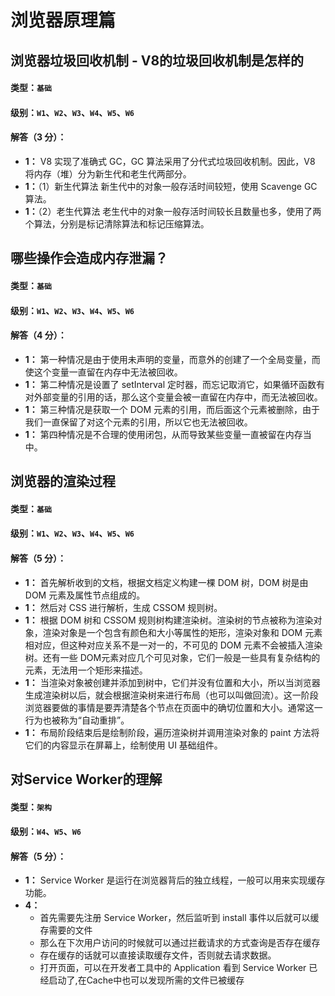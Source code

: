 # 浏览器原理篇

## 浏览器垃圾回收机制 - V8的垃圾回收机制是怎样的
#### 类型：`基础`
#### 级别：`W1`、`W2`、`W3`、`W4`、`W5`、`W6`
#### 解答（3 分）：
- **1：** V8 实现了准确式 GC，GC 算法采用了分代式垃圾回收机制。因此，V8 将内存（堆）分为新生代和老生代两部分。
- **1：**（1）新生代算法 新生代中的对象一般存活时间较短，使用 Scavenge GC 算法。
- **1：**（2）老生代算法 老生代中的对象一般存活时间较长且数量也多，使用了两个算法，分别是标记清除算法和标记压缩算法。

## 哪些操作会造成内存泄漏？
#### 类型：`基础`
#### 级别：`W1`、`W2`、`W3`、`W4`、`W5`、`W6`
#### 解答（4 分）：
- **1：** 第一种情况是由于使用未声明的变量，而意外的创建了一个全局变量，而使这个变量一直留在内存中无法被回收。
- **1：** 第二种情况是设置了 setInterval 定时器，而忘记取消它，如果循环函数有对外部变量的引用的话，那么这个变量会被一直留在内存中，而无法被回收。
- **1：** 第三种情况是获取一个 DOM 元素的引用，而后面这个元素被删除，由于我们一直保留了对这个元素的引用，所以它也无法被回收。
- **1：** 第四种情况是不合理的使用闭包，从而导致某些变量一直被留在内存当中。

## 浏览器的渲染过程
#### 类型：`基础`
#### 级别：`W1`、`W2`、`W3`、`W4`、`W5`、`W6`
#### 解答（5 分）：
- **1：** 首先解析收到的文档，根据文档定义构建一棵 DOM 树，DOM 树是由 DOM 元素及属性节点组成的。
- **1：** 然后对 CSS 进行解析，生成 CSSOM 规则树。
- **1：** 根据 DOM 树和 CSSOM 规则树构建渲染树。渲染树的节点被称为渲染对象，渲染对象是一个包含有颜色和大小等属性的矩形，渲染对象和 DOM 元素相对应，但这种对应关系不是一对一的，不可见的 DOM 元素不会被插入渲染树。还有一些 DOM元素对应几个可见对象，它们一般是一些具有复杂结构的元素，无法用一个矩形来描述。
- **1：** 当渲染对象被创建并添加到树中，它们并没有位置和大小，所以当浏览器生成渲染树以后，就会根据渲染树来进行布局（也可以叫做回流）。这一阶段浏览器要做的事情是要弄清楚各个节点在页面中的确切位置和大小。通常这一行为也被称为“自动重排”。
- **1：** 布局阶段结束后是绘制阶段，遍历渲染树并调用渲染对象的 paint 方法将它们的内容显示在屏幕上，绘制使用 UI 基础组件。

## 对Service Worker的理解
#### 类型：`架构`
#### 级别：`W4`、`W5`、`W6`
#### 解答（5 分）：
- **1：** Service Worker 是运行在浏览器背后的独立线程，一般可以用来实现缓存功能。
- **4：** 
    - 首先需要先注册 Service Worker，然后监听到 install 事件以后就可以缓存需要的文件
    - 那么在下次用户访问的时候就可以通过拦截请求的方式查询是否存在缓存
    - 存在缓存的话就可以直接读取缓存文件，否则就去请求数据。
    - 打开页面，可以在开发者工具中的 Application 看到 Service Worker 已经启动了,在Cache中也可以发现所需的文件已被缓存